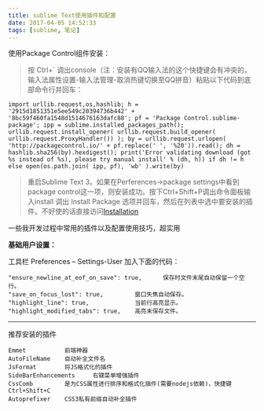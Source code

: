 ```yaml
---
title: sublime Text使用插件和配置
date: 2017-04-05 14:52:33
tags: [sublime, 笔记]
---
```


使用Package Control组件安装：
> 按 Ctrl+` 调出console（注：安装有QQ输入法的这个快捷键会有冲突的，输入法属性设置-输入法管理-取消热键切换至QQ拼音）粘贴以下代码到底部命令行并回车：
```
import urllib.request,os,hashlib; h = '2915d1851351e5ee549c20394736b442' + '8bc59f460fa1548d1514676163dafc88'; pf = 'Package Control.sublime-package'; ipp = sublime.installed_packages_path(); urllib.request.install_opener( urllib.request.build_opener( urllib.request.ProxyHandler()) ); by = urllib.request.urlopen( 'http://packagecontrol.io/' + pf.replace(' ', '%20')).read(); dh = hashlib.sha256(by).hexdigest(); print('Error validating download (got %s instead of %s), please try manual install' % (dh, h)) if dh != h else open(os.path.join( ipp, pf), 'wb' ).write(by)

```
> 重启Sublime Text 3。如果在Perferences->package settings中看到package control这一项，则安装成功。按下Ctrl+Shift+P调出命令面板输入install 调出 Install Package 选项并回车，然后在列表中选中要安装的插件。不好使的话直接访问[Installation](https://packagecontrol.io/installation)

一些我开发过程中常用的插件以及配置使用技巧，超实用

**基础用户设置：**

工具栏 Preferences – Settings-User 加入下面的代码：

```
"ensure_newline_at_eof_on_save": true,		保存时文件末尾自动保留一个空行。
"save_on_focus_lost": true,			窗口失焦自动保存。
"highlight_line": true,				当前行高亮显示。
"highlight_modified_tabs": true,	高亮未保存文件。
```
***

推荐安装的插件

```
Emmet			前端神器
AutoFileName 	自动补全文件名
JsFormat		将JS格式化的插件
SideBarEnhancements		右键菜单增强插件
CssComb			是为CSS属性进行排序和格式化插件(需要nodejs依赖)，快捷键Ctrl+Shift+C
Autoprefixer	CSS3私有前缀自动补全插件

```
